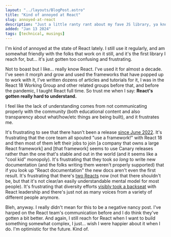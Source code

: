 ```yaml
---
layout: "../layouts/BlogPost.astro"
title: "Kind of annoyed at React"
slug: annoyed-at-react
description: "Just a little ranty rant about my fave JS library, ya know."
added: "Jan 13 2024"
tags: [technical, musings]
---
```


I'm kind of annoyed at the state of React lately. I still use it regularly, and am somewhat friendly with the folks that work on it still, and it's the first library I reach for, but... it's just gotten too confusing and frustrating.

Not to boast but I like... really know React. I've used it for almost a decade. I've seen it morph and grow and used the frameworks that have popped up to work with it, I've written dozens of articles and tutorials for it, I was in the React 18 Working Group and other related groups before that, and before the pandemic, I taught React full time. So trust me when I say: **React's gotten really hard to understand.**

I feel like the lack of understanding comes from not communicating properly with the community (both educational content and also transparency about what/how/etc things are being built), and it frustrates me.

It's frustrating to see that there hasn't been a release [since June 2022](https://github.com/facebook/react/releases/tag/v18.2.0). It's frustrating that the core team all spouted "use a framework!" with React 18 and then most of them left their jobs to join [a company that owns a large React framework] and [that framework] seems to use Canary releases rather than the one that's stable and out in the world (and it seems like a "cool kid" monopoly). It's frustrating that they took _so long_ to write new documentation (and the folks writing them weren't properly supported) that if you look up "React documentation" the new docs aren't even the first result. It's frustrating that there's [two Reacts](https://overreacted.io/the-two-reacts/) now (not that there shouldn't be, but that it's not clear/an easily understandable mental model for most people). It's frustrating that diversity efforts [visibly took a backseat](https://twitter.com/rachelnabors/status/1586772024252583936) with React leadership and there's just not as many voices from a variety of different people anymore.

Bleh, anyway. I really didn't mean for this to be a negative nancy post. I've harped on the React team's communication before and I do think they've gotten a bit better. And again, I still reach for React when I want to build something somewhat complex, I just... wish I were happier about it when I do. I'm optimistic for the future. Kind of.
